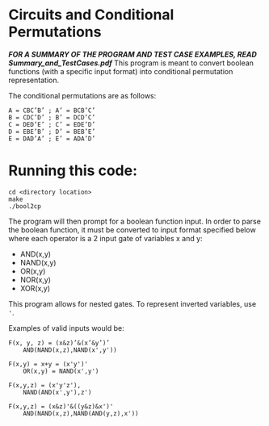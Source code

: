 # Circuits and Conditional Permutations
***FOR A SUMMARY OF THE PROGRAM AND TEST CASE EXAMPLES, READ Summary_and_TestCases.pdf***
This program is meant to convert boolean functions (with a specific input format) into conditional permutation representation. 

The conditional permutations are as follows:
   
    A = CBC’B’ ; A’ = BCB’C’
	B = CDC’D’ ; B’ = DCD’C’
	C = DED’E’ ; C’ = EDE’D’
	D = EBE’B’ ; D’ = BEB’E’
	E = DAD’A’ ; E’ = ADA’D’

# Running this code:

	cd <directory location>
	make 
	./bool2cp

The program will then prompt for a boolean function input. In  order to parse the boolean function, it must be converted to input format specified below where each operator is a 2 input gate of variables x and y:
* AND(x,y)
* NAND(x,y)
* OR(x,y)
* NOR(x,y)
* XOR(x,y)

This program allows for nested gates. To represent inverted variables, use `'`. 

Examples of valid inputs would be:

	F(x, y, z) = (x&z)’&(x’&y’)’
		AND(NAND(x,z),NAND(x',y'))

	F(x,y) = x+y = (x'y')'
        OR(x,y) = NAND(x',y')

    F(x,y,z) = (x'y'z'),
        NAND(AND(x',y'),z')

	F(x,y,z) = (x&z)'&((y&z)&x')'
		AND(NAND(x,z),NAND(AND(y,z),x'))


